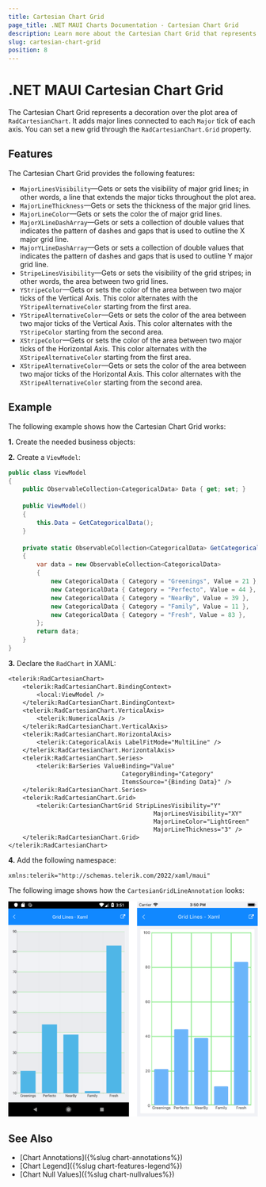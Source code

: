 ```yaml
---
title: Cartesian Chart Grid
page_title: .NET MAUI Charts Documentation - Cartesian Chart Grid
description: Learn more about the Cartesian Chart Grid that represents a decoration over the plot area of the Cartesian Chart.
slug: cartesian-chart-grid
position: 8
---
```


# .NET MAUI Cartesian Chart Grid

The Cartesian Chart Grid represents a decoration over the plot area of `RadCartesianChart`. It adds major lines connected to each `Major` tick of each axis. You can set a new grid through the `RadCartesianChart.Grid` property.

## Features

The Cartesian Chart Grid provides the following features:

- `MajorLinesVisibility`&mdash;Gets or sets the visibility of major grid lines; in other words, a line that extends the major ticks throughout the plot area.
- `MajorLineThickness`&mdash;Gets or sets the thickness of the major grid lines.
- `MajorLineColor`&mdash;Gets or sets the color the of major grid lines.
- `MajorXLineDashArray`&mdash;Gets or sets a collection of double values that indicates the pattern of dashes and gaps that is used to outline the X major grid line.
- `MajorYLineDashArray`&mdash;Gets or sets a collection of double values that indicates the pattern of dashes and gaps that is used to outline Y major grid line.
- `StripeLinesVisibility`&mdash;Gets or sets the visibility of the grid stripes; in other words, the area between two grid lines.
- `YStripeColor`&mdash;Gets or sets the color of the area between two major ticks of the Vertical Axis. This color alternates with the `YStripeAlternativeColor` starting from the first area.
- `YStripeAlternativeColor`&mdash;Gets or sets the color of the area between two major ticks of the Vertical Axis. This color alternates with the `YStripeColor` starting from the second area.
- `XStripeColor`&mdash;Gets or sets the color of the area between two major ticks of the Horizontal Axis. This color alternates with the `XStripeAlternativeColor` starting from the first area.
- `XStripeAlternativeColor`&mdash;Gets or sets the color of the area between two major ticks of the Horizontal Axis. This color alternates with the `XStripeAlternativeColor` starting from the second area.

## Example

The following example shows how the Cartesian Chart Grid works:

**1.** Create the needed business objects:

<snippet id='categorical-data-model' />

**2.** Create a `ViewModel`:

```C#
public class ViewModel
{
    public ObservableCollection<CategoricalData> Data { get; set; }

    public ViewModel()
    {
        this.Data = GetCategoricalData();
    }

    private static ObservableCollection<CategoricalData> GetCategoricalData()
    {
        var data = new ObservableCollection<CategoricalData>
        {
            new CategoricalData { Category = "Greenings", Value = 21 },
            new CategoricalData { Category = "Perfecto", Value = 44 },
            new CategoricalData { Category = "NearBy", Value = 39 },
            new CategoricalData { Category = "Family", Value = 11 },
            new CategoricalData { Category = "Fresh", Value = 83 },
        };
        return data;
    }
}
```

**3.** Declare the `RadChart` in XAML:

```XAML
<telerik:RadCartesianChart>
    <telerik:RadCartesianChart.BindingContext>
        <local:ViewModel />
    </telerik:RadCartesianChart.BindingContext>
    <telerik:RadCartesianChart.VerticalAxis>
        <telerik:NumericalAxis />
    </telerik:RadCartesianChart.VerticalAxis>
    <telerik:RadCartesianChart.HorizontalAxis>
        <telerik:CategoricalAxis LabelFitMode="MultiLine" />
    </telerik:RadCartesianChart.HorizontalAxis>
    <telerik:RadCartesianChart.Series>
        <telerik:BarSeries ValueBinding="Value"
                                CategoryBinding="Category"
                                ItemsSource="{Binding Data}" />
    </telerik:RadCartesianChart.Series>
    <telerik:RadCartesianChart.Grid>
        <telerik:CartesianChartGrid StripLinesVisibility="Y"
                                         MajorLinesVisibility="XY"
                                         MajorLineColor="LightGreen"
                                         MajorLineThickness="3" />
    </telerik:RadCartesianChart.Grid>
</telerik:RadCartesianChart>
```

**4.** Add the following namespace:

```XAML
xmlns:telerik="http://schemas.telerik.com/2022/xaml/maui"
```

The following image shows how the `CartesianGridLineAnnotation` looks:

![Chart Grid](images/chart-grid-example.png)

## See Also

- [Chart Annotations]({%slug chart-annotations%})
- [Chart Legend]({%slug chart-features-legend%})
- [Chart Null Values]({%slug chart-nullvalues%})
